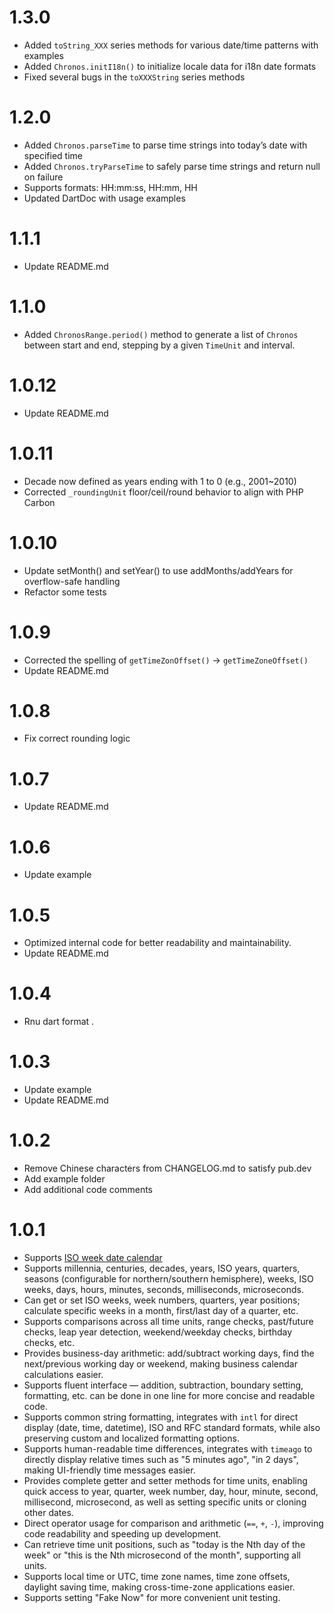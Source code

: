 # 1.3.0

- Added `toString_XXX` series methods for various date/time patterns with examples
- Added `Chronos.initI18n()` to initialize locale data for i18n date formats
- Fixed several bugs in the `toXXXString` series methods

# 1.2.0

- Added `Chronos.parseTime` to parse time strings into today’s date with specified time
- Added `Chronos.tryParseTime` to safely parse time strings and return null on failure
- Supports formats: HH:mm:ss, HH:mm, HH
- Updated DartDoc with usage examples

# 1.1.1

- Update README.md 

# 1.1.0

- Added `ChronosRange.period()` method to generate a list of `Chronos` between start and end, stepping by a given `TimeUnit` and interval.

# 1.0.12

- Update README.md 

# 1.0.11

- Decade now defined as years ending with 1 to 0 (e.g., 2001~2010)
- Corrected `_roundingUnit` floor/ceil/round behavior to align with PHP Carbon

# 1.0.10

- Update setMonth() and setYear() to use addMonths/addYears for overflow-safe handling
- Refactor some tests

# 1.0.9

- Corrected the spelling of `getTimeZonOffset()` → `getTimeZoneOffset()`
- Update README.md 

# 1.0.8

- Fix correct rounding logic

# 1.0.7

- Update README.md 

# 1.0.6

- Update example

# 1.0.5

- Optimized internal code for better readability and maintainability.
- Update README.md 

# 1.0.4

- Rnu dart format .

# 1.0.3

- Update example
- Update README.md 

# 1.0.2

- Remove Chinese characters from CHANGELOG.md to satisfy pub.dev
- Add example folder
- Add additional code comments


# 1.0.1

- Supports [ISO week date calendar](https://en.wikipedia.org/wiki/ISO_week_date)
- Supports millennia, centuries, decades, years, ISO years, quarters, seasons (configurable for northern/southern hemisphere), weeks, ISO weeks, days, hours, minutes, seconds, milliseconds, microseconds.
- Can get or set ISO weeks, week numbers, quarters, year positions; calculate specific weeks in a month, first/last day of a quarter, etc.
- Supports comparisons across all time units, range checks, past/future checks, leap year detection, weekend/weekday checks, birthday checks, etc.
- Provides business-day arithmetic: add/subtract working days, find the next/previous working day or weekend, making business calendar calculations easier.
- Supports fluent interface — addition, subtraction, boundary setting, formatting, etc. can be done in one line for more concise and readable code.
- Supports common string formatting, integrates with `intl` for direct display (date, time, datetime), ISO and RFC standard formats, while also preserving custom and localized formatting options.
- Supports human-readable time differences, integrates with `timeago` to directly display relative times such as "5 minutes ago", "in 2 days", making UI-friendly time messages easier.
- Provides complete getter and setter methods for time units, enabling quick access to year, quarter, week number, day, hour, minute, second, millisecond, microsecond, as well as setting specific units or cloning other dates.
- Direct operator usage for comparison and arithmetic (`==`, `+`, `-`), improving code readability and speeding up development.
- Can retrieve time unit positions, such as "today is the Nth day of the week" or "this is the Nth microsecond of the month", supporting all units.
- Supports local time or UTC, time zone names, time zone offsets, daylight saving time, making cross-time-zone applications easier.
- Supports setting "Fake Now" for more convenient unit testing.